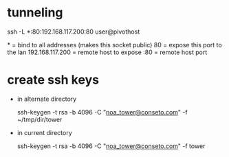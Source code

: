 # tunneling

ssh -L \*:80:192.168.117.200:80 user@pivothost

\* = bind to all addresses (makes this socket public)
80 = expose this port to the lan
192.168.117.200 = remote host to expose
:80 = remote host port

# create ssh keys

- in alternate directory

  ssh-keygen -t rsa -b 4096 -C "noa_tower@conseto.com" -f ~/tmp/dir/tower

- in current directory

  ssh-keygen -t rsa -b 4096 -C "noa_tower@conseto.com" -f tower
